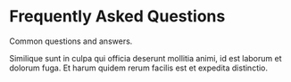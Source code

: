 # Frequently Asked Questions

Common questions and answers.

Similique sunt in culpa qui officia deserunt mollitia animi, id est laborum et dolorum fuga. Et harum quidem rerum facilis est et expedita distinctio.
